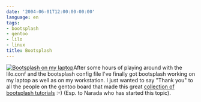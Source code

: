 ```yaml
---
date: '2004-06-01T12:00:00-00:00'
language: en
tags:
- bootsplash
- gentoo
- lilo
- linux
title: Bootsplash
---
```



<a href="http://www.zerokspot.com/gallery/index.php?f=data/desktops/screenshot-laptop-fb-2004.05.31-02.png&mode=medium" class="left"><img src="http://www.zerokspot.com/gallery/data/desktops/screenshot-laptop-fb-2004.05.31-02.small.png" alt="Bootsplash on my laptop"/></a>After some hours of playing around with the lilo.conf and the bootsplash config file I've finally got bootsplash working on my laptop as well as on my workstation. I just wanted to say "Thank you" to all the people on the gentoo board that made this great <a href="http://forums.gentoo.org/viewtopic.php?t=49036&highlight=bootsplash" title="Bootsplash tutorial on the official gentoo board">collection of bootsplash tutorials</a> :-) (Esp. to Narada who has started this topic).
